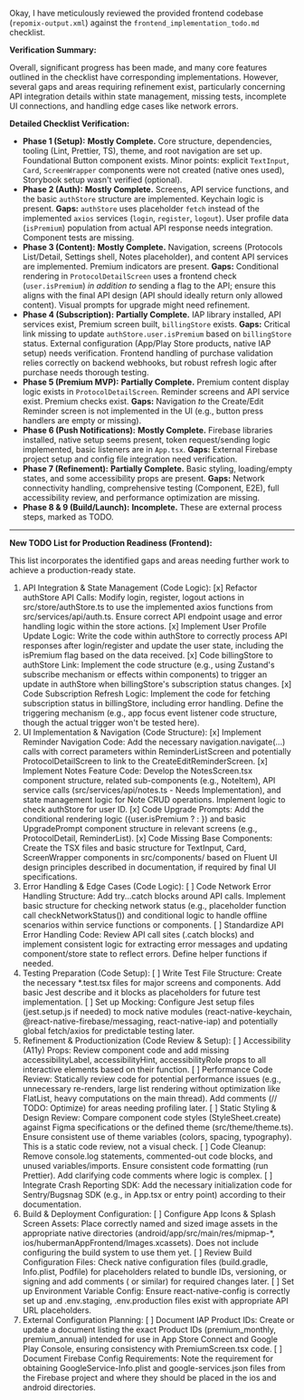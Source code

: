 Okay, I have meticulously reviewed the provided frontend codebase (`repomix-output.xml`) against the `frontend_implementation_todo.md` checklist.

**Verification Summary:**

Overall, significant progress has been made, and many core features outlined in the checklist have corresponding implementations. However, several gaps and areas requiring refinement exist, particularly concerning API integration details within state management, missing tests, incomplete UI connections, and handling edge cases like network errors.

**Detailed Checklist Verification:**

*   **Phase 1 (Setup):** **Mostly Complete.** Core structure, dependencies, tooling (Lint, Prettier, TS), theme, and root navigation are set up. Foundational Button component exists. Minor points: explicit `TextInput`, `Card`, `ScreenWrapper` components were not created (native ones used), Storybook setup wasn't verified (optional).
*   **Phase 2 (Auth):** **Mostly Complete.** Screens, API service functions, and the basic `authStore` structure are implemented. Keychain logic is present. **Gaps:** `authStore` uses placeholder `fetch` instead of the implemented `axios` services (`login`, `register`, `logout`). User profile data (`isPremium`) population from actual API response needs integration. Component tests are missing.
*   **Phase 3 (Content):** **Mostly Complete.** Navigation, screens (Protocols List/Detail, Settings shell, Notes placeholder), and content API services are implemented. Premium indicators are present. **Gaps:** Conditional rendering in `ProtocolDetailScreen` uses a frontend check (`user.isPremium`) *in addition to* sending a flag to the API; ensure this aligns with the final API design (API should ideally return only allowed content). Visual prompts for upgrade might need refinement.
*   **Phase 4 (Subscription):** **Partially Complete.** IAP library installed, API services exist, Premium screen built, `billingStore` exists. **Gaps:** Critical link missing to update `authStore.user.isPremium` based on `billingStore` status. External configuration (App/Play Store products, native IAP setup) needs verification. Frontend handling of purchase validation relies correctly on backend webhooks, but robust refresh logic after purchase needs thorough testing.
*   **Phase 5 (Premium MVP):** **Partially Complete.** Premium content display logic exists in `ProtocolDetailScreen`. Reminder screens and API service exist. Premium checks exist. **Gaps:** Navigation *to* the Create/Edit Reminder screen is not implemented in the UI (e.g., button press handlers are empty or missing).
*   **Phase 6 (Push Notifications):** **Mostly Complete.** Firebase libraries installed, native setup seems present, token request/sending logic implemented, basic listeners are in `App.tsx`. **Gaps:** External Firebase project setup and config file integration need verification.
*   **Phase 7 (Refinement):** **Partially Complete.** Basic styling, loading/empty states, and some accessibility props are present. **Gaps:** Network connectivity handling, comprehensive testing (Component, E2E), full accessibility review, and performance optimization are missing.
*   **Phase 8 & 9 (Build/Launch):** **Incomplete.** These are external process steps, marked as TODO.

---

**New TODO List for Production Readiness (Frontend):**

This list incorporates the identified gaps and areas needing further work to achieve a production-ready state.
1. API Integration & State Management (Code Logic):
[x] Refactor authStore API Calls: Modify login, register, logout actions in src/store/authStore.ts to use the implemented axios functions from src/services/api/auth.ts. Ensure correct API endpoint usage and error handling logic within the store actions.
[x] Implement User Profile Update Logic: Write the code within authStore to correctly process API responses after login/register and update the user state, including the isPremium flag based on the data received.
[x] Code billingStore to authStore Link: Implement the code structure (e.g., using Zustand's subscribe mechanism or effects within components) to trigger an update in authStore when billingStore's subscription status changes.
[x] Code Subscription Refresh Logic: Implement the code for fetching subscription status in billingStore, including error handling. Define the triggering mechanism (e.g., app focus event listener code structure, though the actual trigger won't be tested here).
2. UI Implementation & Navigation (Code Structure):
[x] Implement Reminder Navigation Code: Add the necessary navigation.navigate(...) calls with correct parameters within ReminderListScreen and potentially ProtocolDetailScreen to link to the CreateEditReminderScreen.
[x] Implement Notes Feature Code: Develop the NotesScreen.tsx component structure, related sub-components (e.g., NoteItem), API service calls (src/services/api/notes.ts - Needs Implementation), and state management logic for Note CRUD operations. Implement logic to check authStore for user ID.
[x] Code Upgrade Prompts: Add the conditional rendering logic ({user.isPremium ? <PremiumFeature /> : <UpgradePrompt />}) and basic UpgradePrompt component structure in relevant screens (e.g., ProtocolDetail, ReminderList).
[x] Code Missing Base Components: Create the TSX files and basic structure for TextInput, Card, ScreenWrapper components in src/components/ based on Fluent UI design principles described in documentation, if required by final UI specifications.
3. Error Handling & Edge Cases (Code Logic):
[ ] Code Network Error Handling Structure: Add try...catch blocks around API calls. Implement basic structure for checking network status (e.g., placeholder function call checkNetworkStatus()) and conditional logic to handle offline scenarios within service functions or components.
[ ] Standardize API Error Handling Code: Review API call sites (.catch blocks) and implement consistent logic for extracting error messages and updating component/store state to reflect errors. Define helper functions if needed.
4. Testing Preparation (Code Setup):
[ ] Write Test File Structure: Create the necessary *.test.tsx files for major screens and components. Add basic Jest describe and it blocks as placeholders for future test implementation.
[ ] Set up Mocking: Configure Jest setup files (jest.setup.js if needed) to mock native modules (react-native-keychain, @react-native-firebase/messaging, react-native-iap) and potentially global fetch/axios for predictable testing later.
5. Refinement & Productionization (Code Review & Setup):
[ ] Accessibility (A11y) Props: Review component code and add missing accessibilityLabel, accessibilityHint, accessibilityRole props to all interactive elements based on their function.
[ ] Performance Code Review: Statically review code for potential performance issues (e.g., unnecessary re-renders, large list rendering without optimization like FlatList, heavy computations on the main thread). Add comments (// TODO: Optimize) for areas needing profiling later.
[ ] Static Styling & Design Review: Compare component code styles (StyleSheet.create) against Figma specifications or the defined theme (src/theme/theme.ts). Ensure consistent use of theme variables (colors, spacing, typography). This is a static code review, not a visual check.
[ ] Code Cleanup: Remove console.log statements, commented-out code blocks, and unused variables/imports. Ensure consistent code formatting (run Prettier). Add clarifying code comments where logic is complex.
[ ] Integrate Crash Reporting SDK: Add the necessary initialization code for Sentry/Bugsnag SDK (e.g., in App.tsx or entry point) according to their documentation.
6. Build & Deployment Configuration:
[ ] Configure App Icons & Splash Screen Assets: Place correctly named and sized image assets in the appropriate native directories (android/app/src/main/res/mipmap-*, ios/hubermanAppFrontend/Images.xcassets). Does not include configuring the build system to use them yet.
[ ] Review Build Configuration Files: Check native configuration files (build.gradle, Info.plist, Podfile) for placeholders related to bundle IDs, versioning, or signing and add comments (<!-- TODO: Update for Release --> or similar) for required changes later.
[ ] Set up Environment Variable Config: Ensure react-native-config is correctly set up and .env.staging, .env.production files exist with appropriate API URL placeholders.
7. External Configuration Planning:
[ ] Document IAP Product IDs: Create or update a document listing the exact Product IDs (premium_monthly, premium_annual) intended for use in App Store Connect and Google Play Console, ensuring consistency with PremiumScreen.tsx code.
[ ] Document Firebase Config Requirements: Note the requirement for obtaining GoogleService-Info.plist and google-services.json files from the Firebase project and where they should be placed in the ios and android directories.
